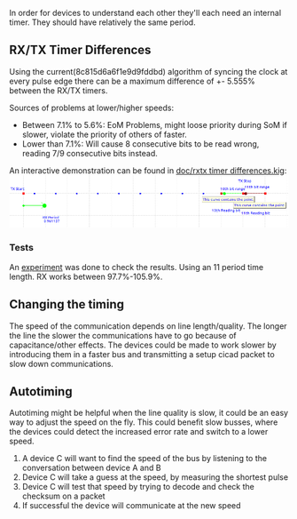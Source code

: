 In order for devices to understand each other they'll each need an internal timer. They should have relatively the same period.

## RX/TX Timer Differences
Using the current(8c815d6a6f1e9d9fddbd) algorithm of syncing the clock at every pulse edge there can be a maximum difference of +- 5.555% between the RX/TX timers.

Sources of problems at lower/higher speeds:

* Between 7.1% to 5.6%: EoM Problems, might loose priority during SoM if slower, violate the priority of others of faster.
* Lower than 7.1%: Will cause 8 consecutive bits to be read wrong, reading 7/9 consecutive bits instead.

An interactive demonstration can be found in [doc/rxtx timer differences.kig](https://github.com/amstan/openCICAD/blob/master/doc/rxtx%20timer%20differences.kig):
![Timing diagram](https://github.com/amstan/openCICAD/raw/master/doc/rxtx%20timer%20differences.png)

### Tests
An [experiment](https://github.com/amstan/openCICAD/commit/8c815d6a6f1e9d9fddbdd716e7f3e26aec59e194#commitcomment-530397) was done to check the results. Using an 11 period time length. RX works between 97.7%-105.9%.

## Changing the timing
The speed of the communication depends on line length/quality. The longer the line the slower the communications have to go because of capacitance/other effects. The devices could be made to work slower by introducing them in a faster bus and transmitting a setup cicad packet to slow down communications.

## Autotiming
Autotiming might be helpful when the line quality is slow, it could be an easy way to adjust the speed on the fly. This could benefit slow busses, where the devices could detect the increased error rate and switch to a lower speed.

1. A device C will want to find the speed of the bus by listening to the conversation between device A and B
2. Device C will take a guess at the speed, by measuring the shortest pulse
3. Device C will test that speed by trying to decode and check the checksum on a packet
4. If successful the device will communicate at the new speed